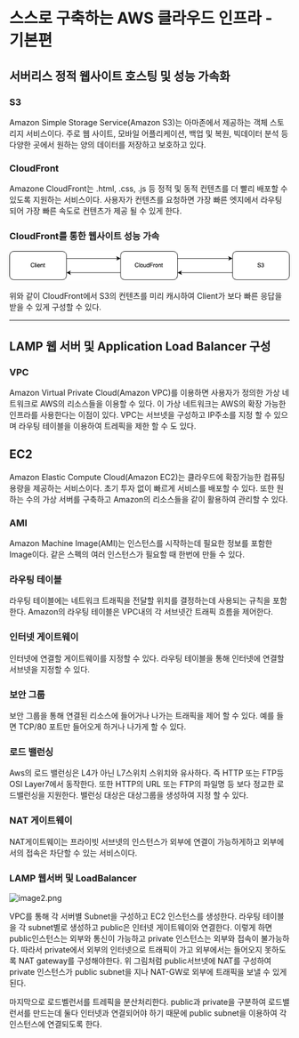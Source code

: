 # 스스로 구축하는 AWS 클라우드 인프라 - 기본편

## 서버리스 정적 웹사이트 호스팅 및 성능 가속화

### S3

Amazon Simple Storage Service(Amazon S3)는 아마존에서 제공하는 객체 스토리지 서비스이다. 주로 웹 사이트, 모바일 어플리케이션, 백업 및 복원, 빅데이터 분석 등 다양한 곳에서 원하는 양의 데이터를 저장하고 보호하고 있다.

### CloudFront

Amazone CloudFront는 .html, .css, .js 등 정적 및 동적 컨텐츠를 더 빨리 배포할 수 있도록 지원하는 서비스이다. 사용자가 컨텐츠를 요청하면 가장 빠른 엣지에서 라우팅 되어 가장 빠른 속도로 컨텐츠가 제공 될 수 있게 한다.

### CloudFront를 통한 웹사이트 성능 가속

![image1.png](./image1.png)

위와 같이 CloudFront에서 S3의 컨텐츠를 미리 캐시하여 Client가 보다 빠른 응답을 받을 수 있게 구성할 수 있다.



---

## LAMP 웹 서버 및 Application Load Balancer 구성

### VPC

Amazon Virtual Private Cloud(Amazon VPC)를 이용하면 사용자가 정의한 가상 네트워크로 AWS의 리소스들을 이용할 수 있다. 이 가상 네트워크는 AWS의 확장 가능한 인프라를 사용한다는 이점이 있다. VPC는 서브넷을 구성하고 IP주소를 지정 할 수 있으며 라우팅 테이블을 이용하여 트레픽을 제한 할 수 도 있다.

## EC2

Amazon Elastic Compute Cloud(Amazon EC2)는 클라우드에 확장가능한 컴퓨팅 용량을 제공하는 서비스이다. 초기 투자 없이 빠르게 서비스를 배포할 수 있다. 또한 원하는 수의 가상 서버를 구축하고 Amazon의 리소스들을 같이 활용하여 관리할 수 있다.

### AMI

Amazon Machine Image(AMI)는 인스턴스를 시작하는데 필요한 정보를 포함한 Image이다. 같은 스펙의 여러 인스턴스가 필요할 때 한번에 만들 수 있다.

### 라우팅 테이블

라우팅 테이블에는 네트워크 트래픽을 전달할 위치를 결정하는데 사용되는 규칙을 포함한다. Amazon의 라우팅 테이블은 VPC내의 각 서브넷간 트래픽 흐름을 제어한다. 

### 인터넷 게이트웨이

인터넷에 연결할 게이트웨이를 지정할 수 있다. 라우팅 테이블을 통해 인터넷에 연결할 서브넷을 지정할 수 있다.

### 보안 그룹

보안 그룹을 통해 연결된 리소스에 들어거나 나가는 트래픽을 제어 할 수 있다. 예를 들면 TCP/80 포트만 들어오게 하거나 나가게 할 수 있다.

### 로드 밸런싱

Aws의 로드 밸런싱은 L4가 아닌 L7스위치 스위치와 유사하다. 즉 HTTP 또는 FTP등  OSI Layer7에서 동작한다. 또한 HTTP의 URL 또는 FTP의 파일명 등 보다 정교한 로드밸런싱을 지원한다. 밸런싱 대상은 대상그룹을 생성하여 지정 할 수 있다.

### NAT 게이트웨이

NAT게이트웨이는 프라이빗 서브넷의 인스턴스가 외부에 연결이 가능하게하고 외부에서의 접속은 차단할 수 있는 서비스이다. 

### LAMP 웹서버 및 LoadBalancer



![image2.png](/Users/yunseyeong/Documents/workspace/marktext/AWS-Study/image2.png)



VPC를 통해 각 서버별 Subnet을 구성하고 EC2 인스턴스를 생성한다. 라우팅 테이블을 각 subnet별로 생성하고 public은 인터넷 게이트웨이와 연결한다. 이렇게 하면 public인스턴스는 외부와 통신이 가능하고 private 인스턴스는 외부와 접속이 불가능하다. 따라서 private에서 외부의 인터넷으로 트래픽이 가고 외부에서는 들어오지 못하도록 NAT gateway를 구성해야한다. 위 그림처럼 public서브넷에 NAT를 구성하여 private 인스턴스가 public subnet을 지나 NAT-GW로 외부에 트래픽을 보낼 수 있게된다.

마지막으로 로드벨런서를 트레픽을 분산처리한다. public과 private을 구분하여 로드밸런서를 만드는데 둘다 인터넷과 연결되어야 하기 때문에 public subnet을 이용하여 각 인스턴스에 연결되도록 한다. 
